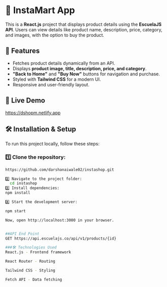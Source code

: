 # 🛒 InstaMart App

This is a **React.js** project that displays product details using the **EscuelaJS API**. Users can view details like product name, description, price, category, and images, with the option to buy the product.

## 📌 Features
- Fetches product details dynamically from an API.
- Displays **product image, title, description, price, and category**.
- **"Back to Home"** and **"Buy Now"** buttons for navigation and purchase.
- Styled with **Tailwind CSS** for a modern UI.
- Responsive and user-friendly layout.

## 🚀 Live Demo
https://dshopm.netlify.app

## 🛠️ Installation & Setup
To run this project locally, follow these steps:
### 1️⃣ Clone the repository:
```bash
https://github.com/darshanaiwale02/instashop.git

2️⃣ Navigate to the project folder:
  cd instashop
3️⃣ Install dependencies:
npm install

4️⃣ Start the development server:

npm start

Now, open http://localhost:3000 in your browser.


##API End Point
GET https://api.escuelajs.co/api/v1/products/{id}

###🛠️ Technologies Used
React.js - Frontend framework

React Router - Routing

Tailwind CSS - Styling

Fetch API - Data fetching



